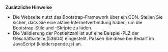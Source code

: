 **Zusätzliche Hinweise**
- Die Webseite nutzt das Bootstrap-Framework über ein CDN. Stellen Sie sicher, dass Sie eine aktive Internetverbindung haben, um die Bootstrap-Stile und -Skripte zu laden.
- Die Validierung der Postleitzahl ist auf eine Beispiel-PLZ der Geschäftsstelle (53604) eingestellt. Passen Sie diese bei Bedarf im JavaScript (kleiderspende.js) an.
